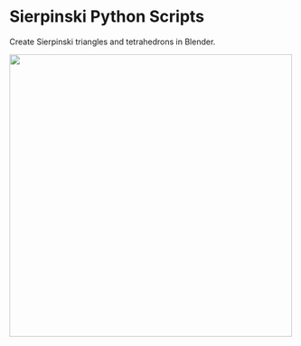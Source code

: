 # Sierpinski Python Scripts
Create Sierpinski triangles and tetrahedrons in Blender.

<img src="https://github.com/schevla/sierpinski-blender/blob/master/img/sierpinski2_1.png" width="500">
